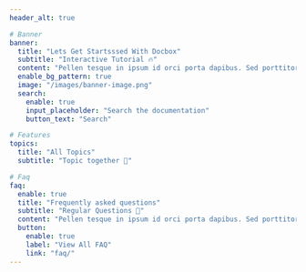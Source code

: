 ```yaml
---
header_alt: true

# Banner
banner:
  title: "Lets Get Startsssed With Docbox"
  subtitle: "Interactive Tutorial 🔥"
  content: "Pellen tesque in ipsum id orci porta dapibus. Sed porttitor lectus nibh. Vivamus accumsan tincidunt. Vestibulum ac diam sit amet quam vehicula elementum sed suscipit tortor eget"
  enable_bg_pattern: true
  image: "/images/banner-image.png"
  search:
    enable: true
    input_placeholder: "Search the documentation"
    button_text: "Search"

# Features
topics:
  title: "All Topics"
  subtitle: "Topic together 🎁"

# Faq
faq:
  enable: true
  title: "Frequently asked questions"
  subtitle: "Regular Questions 📣"
  content: "Pellen tesque in ipsum id orci porta dapibus. Sed porttitor lectus nibh. Vivamus accumsan tincidunt. Vestibulum ac diam sit amet quam vehicula elementum sed suscipit tortor eget"
  button:
    enable: true
    label: "View All FAQ"
    link: "faq/"
---
```

